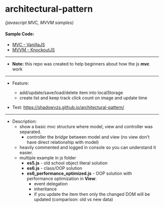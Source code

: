 # architectural-pattern
*(javascript MVC, MVVM samples)*

#### Sample Code:
* [MVC - VanillaJS](https://github.com/shadowvzs/architectural-pattern/tree/master/mvc)
* [MVVM - KnockoutJS](https://github.com/shadowvzs/architectural-pattern/tree/master/mvvm/knockoutJS)

-----------------------------------
* **Note:** this repo was created to help beginners about how the js **mvc** work
-----------------------------------
* Feature:
    * add/update/save/load/delete item into localStorage
    * create list and keep track click count on image and update time
    
* Test: https://shadowvzs.github.io/architectural-pattern/
-----------------------------------
* Description: 
    * show a basic mvc structure where model, view and controller was separated.
        * controller the *bridge* between model and view (no view don't have direct relationship with model)
    * heavily commented and logged in console so you can understand it easier.
    * multiple example in js folder
        * **es5.js** - old school object literal solution
        * **es6.js** - class/OOP solution
        * **es6_performance_optimized.js** - OOP solution with performance optimization in **View**:
            * event delegation
            * inheritance
            * if you update the item then only the changed DOM will be updated (comparison: old vs new data) 

